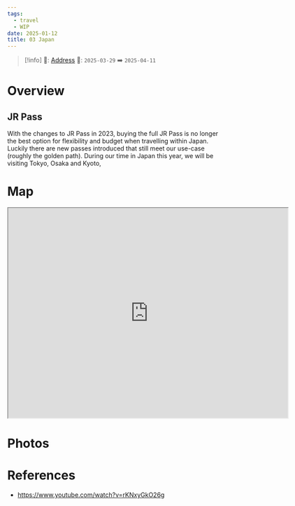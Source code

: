 ```yaml
---
tags:
  - travel
  - WIP
date: 2025-01-12
title: 03 Japan
---
```


> [!info]
>📌: [Address]()
>📅: `2025-03-29` ➡️ `2025-04-11`

# Overview

## JR Pass

With the changes to JR Pass in 2023, buying the full JR Pass is no longer the best option for flexibility and budget when travelling within Japan. Luckily there are new passes introduced that still meet our use-case (roughly the golden path). During our time in Japan this year, we will be visiting Tokyo, Osaka and Kyoto,

# Map

<iframe src="https://www.google.com/maps/d/u/0/embed?mid=1_uWhSgOEiNJWOxNA4gHQiJJ83wA9bWQ&ehbc=2E312F" width="640" height="480"></iframe>

# Photos

# References

- https://www.youtube.com/watch?v=rKNxyGkO26g

